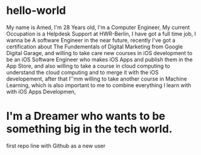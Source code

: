 # hello-world
My name is Amed, I'm 28 Years old, I'm a Computer Engineer, My current Occupation is a Helpdesk Support at HWR-Berlin, I have got a full time job,
I wanna be A software Engineer in the near future, recently I've got a certification about The Fundementals of Digital Marketing from Google Digital Garage, and willing to take care new courses in iOS development to be an iOS Software Engineer who makes iOS Apps and publish them in the App Store, and also willing to take a course in cloud computing to understand the cloud computing and to merge it with the iOS developement, after that I''mm willing to take another course in Machine Learning,
which is also important to me to combine everything I learn with with iOS Apps Developmen,

# I'm a Dreamer who wants to be something big in the tech world.

first repo line with Github as a new user
